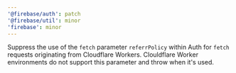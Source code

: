 ```yaml
---
'@firebase/auth': patch
'@firebase/util': minor
'firebase': minor
---
```


Suppress the use of the `fetch` parameter `referrPolicy` within Auth for `fetch` requests originating from Cloudflare Workers. Clouldflare Worker environments do not support this parameter and throw when it's used.
